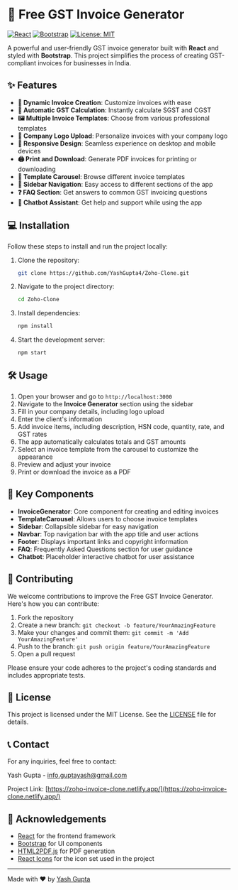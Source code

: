 
# 🧾 Free GST Invoice Generator

[![React](https://img.shields.io/badge/React-20232A?style=for-the-badge&logo=react&logoColor=61DAFB)](https://reactjs.org/)
[![Bootstrap](https://img.shields.io/badge/Bootstrap-563D7C?style=for-the-badge&logo=bootstrap&logoColor=white)](https://getbootstrap.com/)
[![License: MIT](https://img.shields.io/badge/License-MIT-yellow.svg?style=for-the-badge)](https://opensource.org/licenses/MIT)

A powerful and user-friendly GST invoice generator built with **React** and styled with **Bootstrap**. This project simplifies the process of creating GST-compliant invoices for businesses in India.

## ✨ Features

- **📄 Dynamic Invoice Creation**: Customize invoices with ease
- **🧮 Automatic GST Calculation**: Instantly calculate SGST and CGST
- **🖼️ Multiple Invoice Templates**: Choose from various professional templates
- **🏢 Company Logo Upload**: Personalize invoices with your company logo
- **📱 Responsive Design**: Seamless experience on desktop and mobile devices
- **🖨️ Print and Download**: Generate PDF invoices for printing or downloading
- **🎠 Template Carousel**: Browse different invoice templates
- **🧭 Sidebar Navigation**: Easy access to different sections of the app
- **❓ FAQ Section**: Get answers to common GST invoicing questions
- **🤖 Chatbot Assistant**: Get help and support while using the app

## 💻 Installation

Follow these steps to install and run the project locally:

1. Clone the repository:
   ```bash
   git clone https://github.com/YashGupta4/Zoho-Clone.git
   ```

2. Navigate to the project directory:
   ```bash
   cd Zoho-Clone
   ```

3. Install dependencies:
   ```bash
   npm install
   ```

4. Start the development server:
   ```bash
   npm start
   ```

## 🛠️ Usage

1. Open your browser and go to `http://localhost:3000`
2. Navigate to the **Invoice Generator** section using the sidebar
3. Fill in your company details, including logo upload
4. Enter the client's information
5. Add invoice items, including description, HSN code, quantity, rate, and GST rates
6. The app automatically calculates totals and GST amounts
7. Select an invoice template from the carousel to customize the appearance
8. Preview and adjust your invoice
9. Print or download the invoice as a PDF

## 🧩 Key Components

- **InvoiceGenerator**: Core component for creating and editing invoices
- **TemplateCarousel**: Allows users to choose invoice templates
- **Sidebar**: Collapsible sidebar for easy navigation
- **Navbar**: Top navigation bar with the app title and user actions
- **Footer**: Displays important links and copyright information
- **FAQ**: Frequently Asked Questions section for user guidance
- **Chatbot**: Placeholder interactive chatbot for user assistance

## 🤝 Contributing

We welcome contributions to improve the Free GST Invoice Generator. Here's how you can contribute:

1. Fork the repository
2. Create a new branch: `git checkout -b feature/YourAmazingFeature`
3. Make your changes and commit them: `git commit -m 'Add YourAmazingFeature'`
4. Push to the branch: `git push origin feature/YourAmazingFeature`
5. Open a pull request

Please ensure your code adheres to the project's coding standards and includes appropriate tests.

## 📄 License

This project is licensed under the MIT License. See the [LICENSE](LICENSE) file for details.

## 📞 Contact

For any inquiries, feel free to contact:

Yash Gupta - [info.guptayash@gmail.com](mailto:info.guptayash@gmail.com)

Project Link: [https://zoho-invoice-clone.netlify.app/](https://zoho-invoice-clone.netlify.app/)


## 🙏 Acknowledgements

- [React](https://reactjs.org/) for the frontend framework
- [Bootstrap](https://react-bootstrap.github.io/) for UI components
- [HTML2PDF.js](https://ekoopmans.github.io/html2pdf.js/) for PDF generation
- [React Icons](https://react-icons.github.io/react-icons/) for the icon set used in the project

---

Made with ❤️ by [Yash Gupta](https://github.com/YashGupta4)
